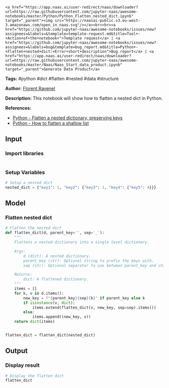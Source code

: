     <a href="https://app.naas.ai/user-redirect/naas/downloader?url=https://raw.githubusercontent.com/jupyter-naas/awesome-notebooks/master/Python/Python_Flatten_nested_dict.ipynb" target="_parent"><img src="https://naasai-public.s3.eu-west-3.amazonaws.com/open_in_naas.svg"/></a><br><br><a href="https://github.com/jupyter-naas/awesome-notebooks/issues/new?assignees=&labels=&template=template-request.md&title=Tool+-+Action+of+the+notebook+">Template request</a> | <a href="https://github.com/jupyter-naas/awesome-notebooks/issues/new?assignees=&labels=bug&template=bug_report.md&title=Python+-+Flatten+nested+dict:+Error+short+description">Bug report</a> | <a href="https://app.naas.ai/user-redirect/naas/downloader?url=https://raw.githubusercontent.com/jupyter-naas/awesome-notebooks/master/Naas/Naas_Start_data_product.ipynb" target="_parent">Generate Data Product</a>

**Tags:** #python #dict #flatten #nested #data #structure

**Author:** [Florent Ravenel](http://linkedin.com/in/florent-ravenel)

**Description:** This notebook will show how to flatten a nested dict in Python.

**References:**
- [Python - Flatten a nested dictionary, preserving keys](https://stackoverflow.com/questions/6027558/flatten-nested-dictionaries-compressing-keys)
- [Python - How to flatten a shallow list](https://stackoverflow.com/questions/952914/how-to-make-a-flat-list-out-of-list-of-lists)

## Input

### Import libraries


```python

```

### Setup Variables


```python
# Setup a nested dict
nested_dict = {"key1": 1, "key2": {"key3": 1, "key4": {"key5": 4}}}
```

## Model

### Flatten nested dict


```python
# Flatten the nested dict
def flatten_dict(d, parent_key='', sep='_'):
    """
    Flattens a nested dictionary into a single level dictionary.

    Args:
        d (dict): A nested dictionary.
        parent_key (str): Optional string to prefix the keys with.
        sep (str): Optional separator to use between parent_key and child_key.

    Returns:
        dict: A flattened dictionary.
    """
    items = []
    for k, v in d.items():
        new_key = f"{parent_key}{sep}{k}" if parent_key else k
        if isinstance(v, dict):
            items.extend(flatten_dict(v, new_key, sep=sep).items())
        else:
            items.append((new_key, v))
    return dict(items)


flatten_dict = flatten_dict(nested_dict)
```

## Output

### Display result


```python
# Display the flatten dict
flatten_dict
```

 
